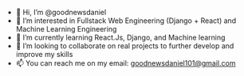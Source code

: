 - 👋 Hi, I’m @goodnewsdaniel
- 👀 I’m interested in Fullstack Web Engineering (Django + React) and Machine Learning Engineering
- 🌱 I’m currently learning React.Js, Django, and Machine learning
- 💞️ I’m looking to collaborate on real projects to further develop and improve my skills
- 📫 You can reach me on my email: goodnewsdaniel101@gmail.com

<!---
goodnewsdaniel/goodnewsdaniel is a ✨ special ✨ repository because its `README.md` (this file) appears on your GitHub profile.
You can click the Preview link to take a look at your changes.
--->
